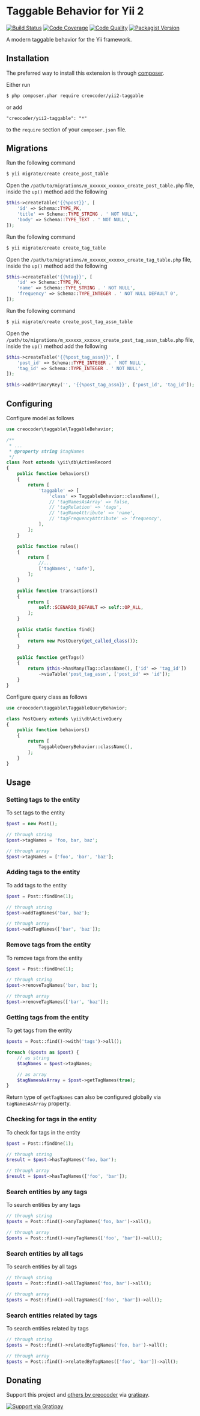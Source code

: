# Taggable Behavior for Yii 2

[![Build Status](https://img.shields.io/travis/creocoder/yii2-taggable/master.svg?style=flat-square)](https://travis-ci.org/creocoder/yii2-taggable)
[![Code Coverage](https://img.shields.io/scrutinizer/coverage/g/creocoder/yii2-taggable/master.svg?style=flat-square)](https://scrutinizer-ci.com/g/creocoder/yii2-taggable/?branch=master)
[![Code Quality](https://img.shields.io/scrutinizer/g/creocoder/yii2-taggable/master.svg?style=flat-square)](https://scrutinizer-ci.com/g/creocoder/yii2-taggable/?branch=master)
[![Packagist Version](https://img.shields.io/packagist/v/creocoder/yii2-taggable.svg?style=flat-square)](https://packagist.org/packages/creocoder/yii2-taggable)

A modern taggable behavior for the Yii framework.

## Installation

The preferred way to install this extension is through [composer](http://getcomposer.org/download/).

Either run

```bash
$ php composer.phar require creocoder/yii2-taggable
```

or add

```
"creocoder/yii2-taggable": "*"
```

to the `require` section of your `composer.json` file.

## Migrations

Run the following command

```bash
$ yii migrate/create create_post_table
```

Open the `/path/to/migrations/m_xxxxxx_xxxxxx_create_post_table.php` file,
inside the `up()` method add the following

```php
$this->createTable('{{%post}}', [
    'id' => Schema::TYPE_PK,
    'title' => Schema::TYPE_STRING . ' NOT NULL',
    'body' => Schema::TYPE_TEXT . ' NOT NULL',
]);
```

Run the following command

```bash
$ yii migrate/create create_tag_table
```

Open the `/path/to/migrations/m_xxxxxx_xxxxxx_create_tag_table.php` file,
inside the `up()` method add the following

```php
$this->createTable('{{%tag}}', [
    'id' => Schema::TYPE_PK,
    'name' => Schema::TYPE_STRING . ' NOT NULL',
    'frequency' => Schema::TYPE_INTEGER . ' NOT NULL DEFAULT 0',
]);
```

Run the following command

```bash
$ yii migrate/create create_post_tag_assn_table
```

Open the `/path/to/migrations/m_xxxxxx_xxxxxx_create_post_tag_assn_table.php` file,
inside the `up()` method add the following

```php
$this->createTable('{{%post_tag_assn}}', [
    'post_id' => Schema::TYPE_INTEGER . ' NOT NULL',
    'tag_id' => Schema::TYPE_INTEGER . ' NOT NULL',
]);

$this->addPrimaryKey('', '{{%post_tag_assn}}', ['post_id', 'tag_id']);
```

## Configuring

Configure model as follows

```php
use creocoder\taggable\TaggableBehavior;

/**
 * ...
 * @property string $tagNames
 */
class Post extends \yii\db\ActiveRecord
{
    public function behaviors()
    {
        return [
            'taggable' => [
                'class' => TaggableBehavior::className(),
                // 'tagNamesAsArray' => false,
                // 'tagRelation' => 'tags',
                // 'tagNameAttribute' => 'name',
                // 'tagFrequencyAttribute' => 'frequency',
            ],
        ];
    }

    public function rules()
    {
        return [
            //...
            ['tagNames', 'safe'],
        ];
    }

    public function transactions()
    {
        return [
            self::SCENARIO_DEFAULT => self::OP_ALL,
        ];
    }

    public static function find()
    {
        return new PostQuery(get_called_class());
    }

    public function getTags()
    {
        return $this->hasMany(Tag::className(), ['id' => 'tag_id'])
            ->viaTable('post_tag_assn', ['post_id' => 'id']);
    }
}
```

Configure query class as follows

```php
use creocoder\taggable\TaggableQueryBehavior;

class PostQuery extends \yii\db\ActiveQuery
{
    public function behaviors()
    {
        return [
            TaggableQueryBehavior::className(),
        ];
    }
}
```

## Usage

### Setting tags to the entity

To set tags to the entity

```php
$post = new Post();

// through string
$post->tagNames = 'foo, bar, baz';

// through array
$post->tagNames = ['foo', 'bar', 'baz'];
```

### Adding tags to the entity

To add tags to the entity

```php
$post = Post::findOne(1);

// through string
$post->addTagNames('bar, baz');

// through array
$post->addTagNames(['bar', 'baz']);
```

### Remove tags from the entity

To remove tags from the entity

```php
$post = Post::findOne(1);

// through string
$post->removeTagNames('bar, baz');

// through array
$post->removeTagNames(['bar', 'baz']);
```

### Getting tags from the entity

To get tags from the entity

```php
$posts = Post::find()->with('tags')->all();

foreach ($posts as $post) {
    // as string
    $tagNames = $post->tagNames;

    // as array
    $tagNamesAsArray = $post->getTagNames(true);
}
```

Return type of `getTagNames` can also be configured globally via `tagNamesAsArray` property.

### Checking for tags in the entity

To check for tags in the entity

```php
$post = Post::findOne(1);

// through string
$result = $post->hasTagNames('foo, bar');

// through array
$result = $post->hasTagNames(['foo', 'bar']);
```

### Search entities by any tags

To search entities by any tags

```php
// through string
$posts = Post::find()->anyTagNames('foo, bar')->all();

// through array
$posts = Post::find()->anyTagNames(['foo', 'bar'])->all();
```

### Search entities by all tags

To search entities by all tags

```php
// through string
$posts = Post::find()->allTagNames('foo, bar')->all();

// through array
$posts = Post::find()->allTagNames(['foo', 'bar'])->all();
```

### Search entities related by tags

To search entities related by tags

```php
// through string
$posts = Post::find()->relatedByTagNames('foo, bar')->all();

// through array
$posts = Post::find()->relatedByTagNames(['foo', 'bar'])->all();
```

## Donating

Support this project and [others by creocoder](https://gratipay.com/creocoder/) via [gratipay](https://gratipay.com/creocoder/).

[![Support via Gratipay](https://cdn.rawgit.com/gratipay/gratipay-badge/2.3.0/dist/gratipay.svg)](https://gratipay.com/creocoder/)

